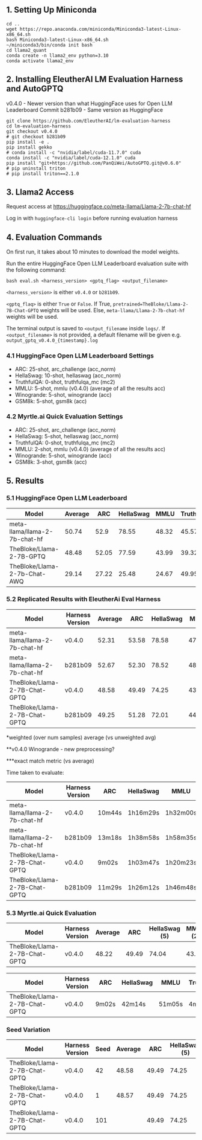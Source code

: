 ## 1. Setting Up Miniconda
```
cd ..
wget https://repo.anaconda.com/miniconda/Miniconda3-latest-Linux-x86_64.sh
bash Miniconda3-latest-Linux-x86_64.sh
~/miniconda3/bin/conda init bash
cd llama2_quant
conda create -n llama2_env python=3.10
conda activate llama2_env
```

## 2. Installing EleutherAI LM Evaluation Harness and AutoGPTQ
v0.4.0 - Newer version than what HuggingFace uses for Open LLM Leaderboard
Commit b281b09 - Same version as HuggingFace
```
git clone https://github.com/EleutherAI/lm-evaluation-harness
cd lm-evaluation-harness
git checkout v0.4.0
# git checkout b281b09
pip install -e .
pip install gekko
# conda install -c "nvidia/label/cuda-11.7.0" cuda
conda install -c "nvidia/label/cuda-12.1.0" cuda
pip install "git+https://github.com/PanQiWei/AutoGPTQ.git@v0.6.0"
# pip uninstall triton
# pip install triton==2.1.0
```

## 3. Llama2 Access
Request access at https://huggingface.co/meta-llama/Llama-2-7b-chat-hf

Log in with `huggingface-cli login` before running evaluation harness

## 4. Evaluation Commands
On first run, it takes about 10 minutes to download the model weights.

Run the entire HuggingFace Open LLM Leaderboard evaluation suite with the following command:
```
bash eval.sh <harness_version> <gptq_flag> <output_filename>
```
`<harness_version>` is either `v0.4.0` or `b281b09`.

`<gptq_flaq>` is either `True` or `False`. If True, `pretrained=TheBloke/Llama-2-7B-Chat-GPTQ` weights will be used. 
Else, `meta-llama/Llama-2-7b-chat-hf` weights will be used.

The terminal output is saved to `<output_filename` inside `logs/`. If `<output_filename>` is not provided, 
a default filename will be given e.g. `output_gptq_v0.4.0_{timestamp}.log`

### 4.1 HuggingFace Open LLM Leaderboard Settings
- ARC: 25-shot, arc_challenge (acc_norm)
- HellaSwag: 10-shot, hellaswag (acc_norm)
- TruthfulQA: 0-shot, truthfulqa_mc (mc2)
- MMLU: 5-shot, mmlu (v0.4.0) (average of all the results acc)
- Winogrande: 5-shot, winogrande (acc)
- GSM8k: 5-shot, gsm8k (acc)

### 4.2 Myrtle.ai Quick Evaluation Settings
- ARC: 25-shot, arc_challenge (acc_norm)
- HellaSwag: 5-shot, hellaswag (acc_norm)
- TruthfulQA: 0-shot, truthfulqa_mc (mc2)
- MMLU: 2-shot, mmlu (v0.4.0) (average of all the results acc)
- Winogrande: 5-shot, winogrande (acc)
- GSM8k: 3-shot, gsm8k (acc)

## 5. Results
### 5.1 HuggingFace Open LLM Leaderboard

| Model                 | Average | ARC  | HellaSwag | MMLU | TruthfulQA | Winogrande | GSM8K |
|-----------------------|---------|------|-----------|------|------------|------------|-------|
| meta-llama/llama-2-7b-chat-hf | 50.74    | 52.9 | 78.55     | 48.32 | 45.57       | 71.74      | 7.35  |
| TheBloke/Llama-2-7B-GPTQ         | 48.48   | 52.05| 77.59     | 43.99| 39.32       | 72.93      | 5     |
| TheBloke/Llama-2-7b-Chat-AWQ     | 29.14   | 27.22| 25.48     | 24.67| 49.95       | 47.51      | 0     |

### 5.2 Replicated Results with EleutherAi Eval Harness

| Model                 |Harness Version| Average | ARC  | HellaSwag | MMLU | TruthfulQA | Winogrande | GSM8K |
|-----------------------|----------|---------|------|-----------|------|------------|------------|-------|
| meta-llama/llama-2-7b-chat-hf | v0.4.0   | 52.31 | 53.58 | 78.58  | 47.24* | 45.31  | 66.38**  | 22.74*** |
| meta-llama/llama-2-7b-chat-hf | b281b09  | 52.67 | 52.30 | 78.52  | 48.17  | 45.31  | 73.01    | 18.73    |
| TheBloke/Llama-2-7B-Chat-GPTQ | v0.4.0   | 48.58 | 49.49 | 74.25  | 43.11* | 44.11  | 65.43**  | 15.24*** |
| TheBloke/Llama-2-7B-Chat-GPTQ | b281b09  | 49.25 | 51.28 | 72.01  | 44.20  | 44.11  | 70.80    | 13.12    |

*weighted (over num samples) average (vs unweighted avg)

**v0.4.0 Winogrande - new preprocessing?

***exact match metric (vs average)


Time taken to evaluate:

| Model                            | Harness Version | ARC  | HellaSwag | MMLU | TruthfulQA | Winogrande | GSM8K | Total |
|----------------------------------|-----------------|------|-----------|------|------------|------------|-------|-------|
| meta-llama/llama-2-7b-chat-hf    | v0.4.0          | 10m44s | 1h16m29s | 1h32m00s | 2m57s | 1m00s | 54m51s | 3h58m |
| meta-llama/llama-2-7b-chat-hf    | b281b09         | 13m18s | 1h38m58s | 1h58m35s | 3m10s | 1m28s | 48m07s | 4h43m |
| TheBloke/Llama-2-7B-Chat-GPTQ    | v0.4.0          | 9m02s  | 1h03m47s | 1h20m23s | 4m11s | 1m01  | 30m21s | 3h09m |
| TheBloke/Llama-2-7B-Chat-GPTQ    | b281b09         | 11m29s | 1h26m12s | 1h46m48s | 4m29s | 2m05s | 29m30s | 4h00m |

### 5.3 Myrtle.ai Quick Evaluation

| Model                 |Harness Version| Average | ARC  | HellaSwag (5) | MMLU (2) | TruthfulQA | Winogrande | GSM8K (3) |
|-----------------------|----------|---------|------|-----------|------|------------|------------|-------|
| TheBloke/Llama-2-7B-Chat-GPTQ | v0.4.0   | 48.22 | 49.49 | 74.04  | 43.16 | 44.11  | 65.19  | 13.34 |

| Model                            | Harness Version | ARC  | HellaSwag | MMLU | TruthfulQA | Winogrande | GSM8K | Total |
|----------------------------------|-----------------|------|-----------|------|------------|------------|-------|-------|
| TheBloke/Llama-2-7B-Chat-GPTQ | v0.4.0   | 9m02s | 42m14s | 51m05s | 4m17s | 1m05s | 26m42s | 2h15m |

### Seed Variation

| Model                 |Harness Version| Seed | Average | ARC  | HellaSwag (5) | MMLU (2) | TruthfulQA | Winogrande | GSM8K (3) |
|-----------------------|---------------|------|---------|------|---------------|----------|------------|------------|-----------|
| TheBloke/Llama-2-7B-Chat-GPTQ | v0.4.0 | 42  |  48.58  | 49.49 | 74.25  | 43.11 | 44.11  | 65.43  | 15.24 |
| TheBloke/Llama-2-7B-Chat-GPTQ | v0.4.0 | 1   |  48.57  | 49.49 | 74.25  | 43.11 | 44.11  | 65.27  | 15.16 |
| TheBloke/Llama-2-7B-Chat-GPTQ | v0.4.0 | 101 |    | 49.49 | 74.25  | 43.11 | 44.11  | 65.27  | 15.16 |
